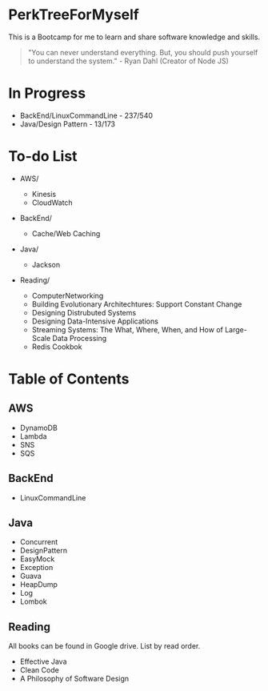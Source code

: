 # PerkTreeForMyself
This is a Bootcamp for me to learn and share software knowledge and skills.

> "You can never understand everything. But, you should push yourself to understand the system." - Ryan Dahl (Creator of Node JS)

# In Progress
- BackEnd/LinuxCommandLine - 237/540
- Java/Design Pattern - 13/173

# To-do List
- AWS/
  - Kinesis
  - CloudWatch

- BackEnd/
  - Cache/Web Caching

- Java/
  - Jackson
 
- Reading/
  - ComputerNetworking
  - Building Evolutionary Architechtures: Support Constant Change
  - Designing Distrubuted Systems
  - Designing Data-Intensive Applications
  - Streaming Systems: The What, Where, When, and How of Large-Scale Data Processing
  - Redis Cookbok

# Table of Contents
## AWS
- DynamoDB
- Lambda
- SNS
- SQS

## BackEnd
- LinuxCommandLine

## Java
- Concurrent
- DesignPattern
- EasyMock
- Exception
- Guava
- HeapDump
- Log
- Lombok

## Reading
All books can be found in Google drive. List by read order.
- Effective Java
- Clean Code
- A Philosophy of Software Design
